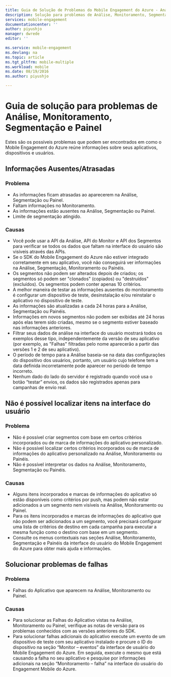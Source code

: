 ```yaml
---
title: Guia de Solução de Problemas do Mobile Engagement do Azure - Análise
description: Solução para problemas de Análise, Monitoramento, Segmentação e Painel no Mobile Engagement do Azure
services: mobile-engagement
documentationcenter: ''
author: piyushjo
manager: dwrede
editor: ''

ms.service: mobile-engagement
ms.devlang: na
ms.topic: article
ms.tgt_pltfrm: mobile-multiple
ms.workload: mobile
ms.date: 08/19/2016
ms.author: piyushjo

---
```

# Guia de solução para problemas de Análise, Monitoramento, Segmentação e Painel
Estes são os possíveis problemas que podem ser encontrados em como o Mobile Engagement do Azure reúne informações sobre seus aplicativos, dispositivos e usuários.

## Informações Ausentes/Atrasadas
### Problema
* As informações ficam atrasadas ao aparecerem na Análise, Segmentação ou Painel.
* Faltam informações no Monitoramento.
* As informações estão ausentes na Análise, Segmentação ou Painel.
* Limite de segmentação atingido.

### Causas
* Você pode usar a API da Análise, API do Monitor e API dos Segmentos para verificar se todos os dados que faltam na interface do usuário são visíveis através das APIs.
* Se o SDK do Mobile Engagement do Azure não estiver integrado corretamente em seu aplicativo, você não conseguirá ver informações na Análise, Segmentação, Monitoramento ou Painéis.
* Os segmentos não podem ser alterados depois de criados; os segmentos só podem ser "clonados" (copiados) ou "destruídos" (excluídos). Os segmentos podem conter apenas 10 critérios.
* A melhor maneira de testar as informações ausentes do monitoramento é configurar um dispositivo de teste, desinstalação e/ou reinstalar o aplicativo no dispositivo de teste.
* As informações são atualizadas a cada 24 horas para a Análise, Segmentação ou Painéis.
* Informações em novos segmentos não podem ser exibidas até 24 horas após elas terem sido criadas, mesmo se o segmento estiver baseado nas informações anteriores.
* Filtrar seus dados de análise na interface do usuário mostrará todos os exemplos desse tipo, independentemente da versão de seu aplicativo (por exemplo, as "Falhas" filtradas pelo nome aparecerão a partir das versões 1 e 2 de seu aplicativo).
* O período de tempo para a Análise baseia-se na data das configurações do dispositivo dos usuários, portanto, um usuário cujo telefone tem a data definida incorretamente pode aparecer no período de tempo incorreto.
* Nenhum dado do lado do servidor é registrado quando você usa o botão “testar” envios, os dados são registrados apenas para campanhas de envio real.

## Não é possível localizar itens na interface do usuário
### Problema
* Não é possível criar segmentos com base em certos critérios incorporados ou de marca de informações do aplicativo personalizado.
* Não é possível localizar certos critérios incorporados ou de marca de informações do aplicativo personalizado na Análise, Monitoramento ou Painéis.
* Não é possível interpretar os dados na Análise, Monitoramento, Segmentação ou Painéis.

### Causas
* Alguns itens incorporados e marcas de informações do aplicativo só estão disponíveis como critérios por push, mas podem não estar adicionados a um segmento nem visíveis na Análise, Monitoramento ou Painel.
* Para os itens incorporados e marcas de informações do aplicativo que não podem ser adicionados a um segmento, você precisará configurar uma lista de critérios de destino em cada campanha para executar a mesma função como o destino com base em um segmento.
* Consulte os menus contextuais nas seções Análise, Monitoramento, Segmentação e Painéis da interface do usuário do Mobile Engagement do Azure para obter mais ajuda e informações.

## Solucionar problemas de falhas
### Problema
* Falhas do Aplicativo que aparecem na Análise, Monitoramento ou Painel.

### Causas
* Para solucionar as Falhas do Aplicativo vistas na Análise, Monitoramento ou Painel, verifique as notas de versão para os problemas conhecidos com as versões anteriores do SDK.
* Para solucionar falhas adicionais do aplicativo execute um evento de um dispositivo de teste com seu aplicativo instalado e procure o ID do dispositivo na seção “Monitor – eventos” da interface de usuário do Mobile Engagement do Azure. Em seguida, execute o mesmo que está causando a falha no seu aplicativo e pesquise por informações adicionais na seção “Monitoramento – falha” na interface do usuário do Engagement Mobile do Azure.

<!---HONumber=AcomDC_0824_2016-->